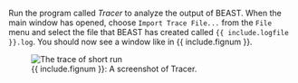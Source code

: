 
Run the program called _Tracer_ to analyze the output of BEAST. When the
main window has opened, choose `Import Trace File...` from the `File` menu
and select the file that BEAST has created called `{{ include.logfile }}.log`. You should now
see a window like in {{ include.fignum }}.

<figure class="image">
  <img src="Tracer.png" alt="The trace of short run">
  <figcaption>{{ include.fignum }}: A screenshot of Tracer.</figcaption>
</figure>
